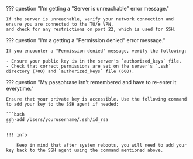 ??? question "I'm getting a "Server is unreachable" error message."

    If the server is unreachable, verify your network connection and ensure you are connected to the TU/e VPN, 
    and check for any restrictions on port 22, which is used for SSH.

??? question "I'm a getting a "Permission denied" error message."

    If you encounter a "Permission denied" message, verify the following:
    
    - Ensure your public key is in the server's `authorized_keys` file.
    - Check that correct permissions are set on the server's `.ssh` directory (700) and `authorized_keys` file (600).

??? question "My passphrase isn't remembered and have to re-enter it everytime."

    Ensure that your private key is accessible. Use the following command to add your key to the SSH agent if needed:

    ```bash
    ssh-add /Users/yourusername/.ssh/id_rsa
    ```

    !!! info
        
        Keep in mind that after system reboots, you will need to add your key back to the SSH agent using the command mentioned above.
